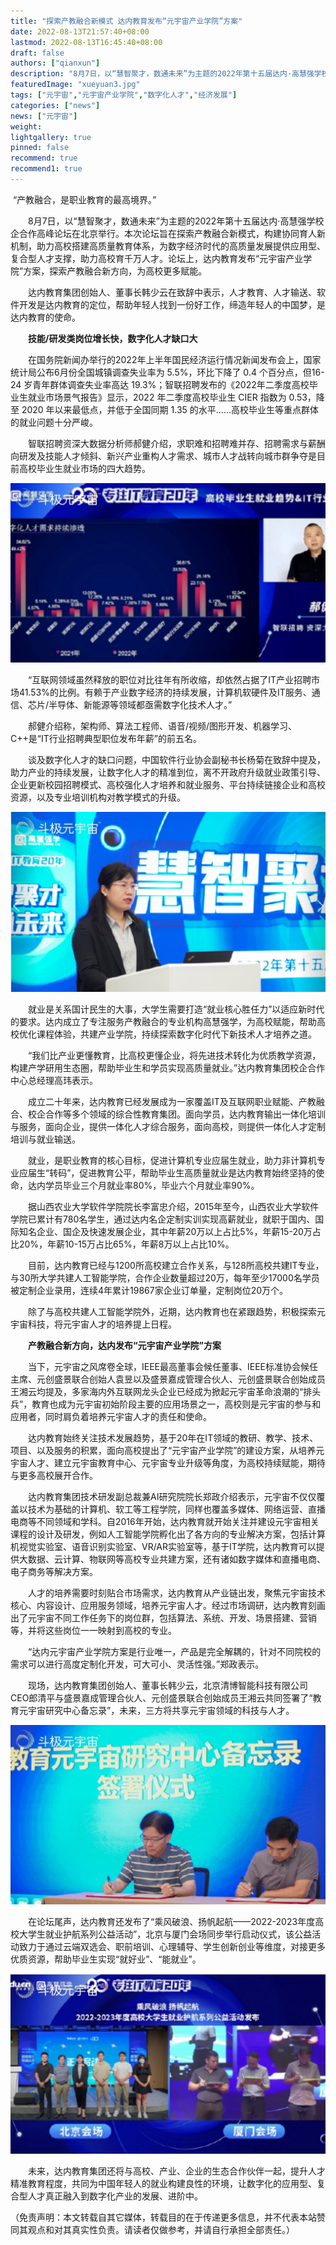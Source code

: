 ```yaml
---
title: "探索产教融合新模式 达内教育发布“元宇宙产业学院”方案"
date: 2022-08-13T21:57:40+08:00
lastmod: 2022-08-13T16:45:40+08:00
draft: false
authors: ["qianxun"]
description: "8月7日，以“慧智聚才，数通未来”为主题的2022年第十五届达内·高慧强学校企合作高峰论坛在北京举行。本次论坛旨在探索产教融合新模式，构建协同育人新机制，助力高校搭建高质量教育体系，为数字经济时代的高质量发展提供应用型、复合型人才支撑，助力高校育千万人才。论坛上，达内教育发布“元宇宙产业学院”方案，探索产教融合新方向，为高校更多赋能。"
featuredImage: "xueyuan3.jpg"
tags: ["元宇宙","元宇宙产业学院","数字化人才","经济发展"]
categories: ["news"]
news: ["元宇宙"]
weight: 
lightgallery: true
pinned: false
recommend: true
recommend1: true
---
```


​        “产教融合，是职业教育的最高境界。”

　　8月7日，以“慧智聚才，数通未来”为主题的2022年第十五届达内·高慧强学校企合作高峰论坛在北京举行。本次论坛旨在探索产教融合新模式，构建协同育人新机制，助力高校搭建高质量教育体系，为数字经济时代的高质量发展提供应用型、复合型人才支撑，助力高校育千万人才。论坛上，达内教育发布“元宇宙产业学院”方案，探索产教融合新方向，为高校更多赋能。

　　达内教育集团创始人、董事长韩少云在致辞中表示，人才教育、人才输送、软件开发是达内教育的定位，帮助年轻人找到一份好工作，缔造年轻人的中国梦，是达内教育的使命。

　　**技能/研发类岗位增长快，数字化人才缺口大**

　　在国务院新闻办举行的2022年上半年国民经济运行情况新闻发布会上，国家统计局公布6月份全国城镇调查失业率为 5.5%，环比下降了 0.4 个百分点，但16-24 岁青年群体调查失业率高达 19.3%；智联招聘发布的《2022年二季度高校毕业生就业市场景气报告》显示，2022 年二季度高校毕业生 CIER 指数为 0.53，降至 2020 年以来最低点，并低于全国同期 1.35 的水平……高校毕业生等重点群体的就业问题十分严峻。

　　智联招聘资深大数据分析师郝健介绍，求职难和招聘难并存、招聘需求与薪酬向研发及技能人才倾斜、新兴产业重构人才需求、城市人才战转向城市群争夺是目前高校毕业生就业市场的四大趋势。

![](xueyuan4.jpg)

　　“互联网领域虽然释放的职位对比往年有所收缩，却依然占据了IT产业招聘市场41.53%的比例。有赖于产业数字经济的持续发展，计算机软硬件及IT服务、通信、芯片/半导体、新能源等领域都亟需数字化技术人才。”

　　郝健介绍称，架构师、算法工程师、语音/视频/图形开发、机器学习、C++是“IT行业招聘典型职位发布年薪”的前五名。

　　谈及数字化人才的缺口问题，中国软件行业协会副秘书长杨菊在致辞中提及，助力产业的持续发展，让数字化人才的精准到位，离不开政府升级就业政策引导、企业更新校园招聘模式、高校强化人才培养和就业服务、平台持续链接企业和高校资源，以及专业培训机构对教学模式的升级。

![](xueyuan5.jpg)

　　就业是关系国计民生的大事，大学生需要打造“就业核心胜任力”以适应新时代的要求。达内成立了专注服务产教融合的专业机构高慧强学，为高校赋能，帮助高校优化课程体验，共建产业学院，持续探索数字化时代下新技术人才培养之道。

　　“我们比产业更懂教育，比高校更懂企业，将先进技术转化为优质教学资源，构建产学研用生态圈，帮助毕业生和学员实现高质量就业。”达内教育集团校企合作中心总经理高玮表示。

　　成立二十年来，达内教育已经发展成为一家覆盖IT及互联网职业赋能、产教融合、校企合作等多个领域的综合性教育集团。面向学员，达内教育输出一体化培训与服务，面向企业，提供一体化人才综合服务，面向高校，则提供一体化人才定制培训与就业输送。

　　就业，是职业教育的核心目标，促进计算机专业应届生就业，助力非计算机专业应届生“转码”，促进教育公平，帮助毕业生高质量就业是达内教育始终坚持的使命，达内学员毕业三个月就业率80%，毕业六个月就业率90%。

　　据山西农业大学软件学院院长李富忠介绍，2015年至今，山西农业大学软件学院已累计有780名学生，通过达内名企定制实训实现高薪就业，就职于国内、国际知名企业、国企及快速发展企业，其中年薪20万以上占比5%，年薪15-20万占比20%，年薪10-15万占比65%，年薪8万以上占比10%。

　　目前，达内教育已经与1200所高校建立合作关系，与128所高校共建IT专业，与30所大学共建人工智能学院，合作企业数量超过20万，每年至少17000名学员被定制企业录用，连续4年累计19867家企业订单量，定制岗位20万个。

　　除了与高校共建人工智能学院外，近期，达内教育也在紧跟趋势，积极探索元宇宙科技，将元宇宙人才的培养提上日程。

　　**产教融合新方向，达内发布“元宇宙产业学院”方案**

　　当下，元宇宙之风席卷全球，IEEE最高董事会候任董事、IEEE标准协会候任主席、元创盛景联合创始人袁昱以及盛景嘉成管理合伙人、元创盛景联合创始成员王湘云均提及，多家海内外互联网龙头企业已经成为掀起元宇宙革命浪潮的“排头兵”，教育也成为元宇宙初始阶段主要的应用场景之一，高校则是元宇宙的参与和应用者，同时肩负着培养元宇宙人才的责任和使命。

　　达内教育始终关注技术发展趋势，基于20年在IT领域的教研、教学、技术、项目、以及服务的积累，面向高校提出了“元宇宙产业学院”的建设方案，从培养元宇宙人才、建立元宇宙教育中心、元宇宙专业升级等角度，为高校持续赋能，期待与更多高校展开合作。

　　达内教育集团技术研发副总裁兼AI研究院院长郑政介绍表示，元宇宙不仅仅覆盖以技术为基础的计算机、软工等工程学院，同样也覆盖多媒体、网络运营、直播电商等不同领域和学科。自2016年开始，达内教育就开始关注并建设元宇宙相关课程的设计及研发，例如人工智能学院孵化出了各方向的专业解决方案，包括计算机视觉实验室、语音识别实验室、VR/AR实验室等，基于IT学院，达内教育可以提供大数据、云计算、物联网等高校专业共建方案，还有诸如数字媒体和直播电商、电子商务等解决方案。

　　人才的培养需要时刻贴合市场需求，达内教育从产业链出发，聚焦元宇宙技术核心、内容设计、应用服务领域，培养元宇宙人才。经过市场调研，达内教育刻画出了元宇宙不同工作任务下的岗位群，包括算法、系统、开发、场景搭建、营销等，并将这些岗位一一映射到高校的专业。

　　“达内元宇宙产业学院方案是行业唯一，产品是完全解耦的，针对不同院校的需求可以进行高度定制化开发，可大可小、灵活性强。”郑政表示。

　　现场，达内教育集团创始人、董事长韩少云，北京清博智能科技有限公司CEO郎清平与盛景嘉成管理合伙人、元创盛景联合创始成员王湘云共同签署了“教育元宇宙研究中心备忘录”，未来，三方将共享元宇宙领域的科技与人才。

![](xueyuan2.jpg)

　　在论坛尾声，达内教育还发布了“乘风破浪、扬帆起航——2022-2023年度高校大学生就业护航系列公益活动”，北京与厦门会场同步举行启动仪式，该公益活动致力于通过云端双选会、职前培训、心理辅导、学生创新创业等维度，对接更多优质资源，帮助毕业生实现“就好业”、“能就业”。

![](xueyuan.jpg)



　　未来，达内教育集团还将与高校、产业、企业的生态合作伙伴一起，提升人才精准教育程度，共同为中国年轻人的就业构建良性的环境，让数字化的应用型、复合型人才真正融入到数字化产业的发展、进阶中。

（免责声明：本文转载自其它媒体，转载目的在于传递更多信息，并不代表本站赞同其观点和对其真实性负责。请读者仅做参考，并请自行承担全部责任。）
